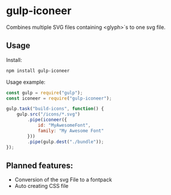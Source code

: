 gulp-iconeer
============

Combines multiple SVG files containing &lt;glyph&gt;´s to one svg file.

Usage
-----

Install:

``` bash
npm install gulp-iconeer
```

Usage example:

``` js
const gulp = require("gulp");
const iconeer = require("gulp-iconeer");

gulp.task("build-icons", function() {
    gulp.src("/icons/*.svg")
        .pipe(iconeer({
            id: "MyAwesomeFont",
            family: "My Awesome Font"
        }))
        .pipe(gulp.dest("./bundle"));
});
```

Planned features:
--------
- Conversion of the svg File to a fontpack
- Auto creating CSS file

